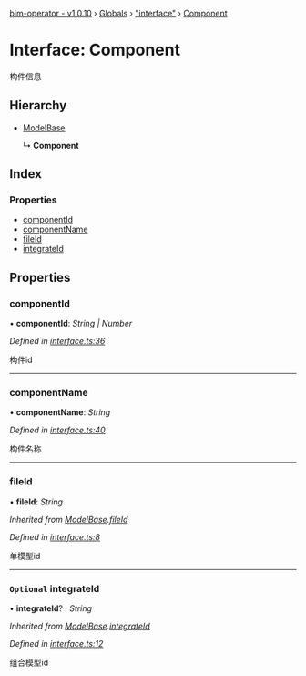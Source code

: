 [bim-operator - v1.0.10](../README.md) › [Globals](../globals.md) › ["interface"](../modules/_interface_.md) › [Component](_interface_.component.md)

# Interface: Component

构件信息

## Hierarchy

* [ModelBase](_interface_.modelbase.md)

  ↳ **Component**

## Index

### Properties

* [componentId](_interface_.component.md#componentid)
* [componentName](_interface_.component.md#componentname)
* [fileId](_interface_.component.md#fileid)
* [integrateId](_interface_.component.md#optional-integrateid)

## Properties

###  componentId

• **componentId**: *String | Number*

*Defined in [interface.ts:36](https://github.com/youkaisteve/bim-operator/blob/93030cf/src/interface.ts#L36)*

构件id

___

###  componentName

• **componentName**: *String*

*Defined in [interface.ts:40](https://github.com/youkaisteve/bim-operator/blob/93030cf/src/interface.ts#L40)*

构件名称

___

###  fileId

• **fileId**: *String*

*Inherited from [ModelBase](_interface_.modelbase.md).[fileId](_interface_.modelbase.md#fileid)*

*Defined in [interface.ts:8](https://github.com/youkaisteve/bim-operator/blob/93030cf/src/interface.ts#L8)*

单模型id

___

### `Optional` integrateId

• **integrateId**? : *String*

*Inherited from [ModelBase](_interface_.modelbase.md).[integrateId](_interface_.modelbase.md#optional-integrateid)*

*Defined in [interface.ts:12](https://github.com/youkaisteve/bim-operator/blob/93030cf/src/interface.ts#L12)*

组合模型id
